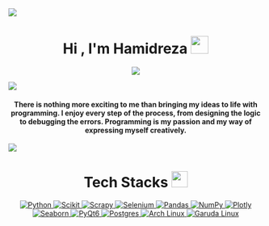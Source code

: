 <!--horizontal divider(gradiant)-->
<img src="https://user-images.githubusercontent.com/73097560/115834477-dbab4500-a447-11eb-908a-139a6edaec5c.gif">

<h1 align="center">      Hi , I'm Hamidreza <img src="https://media.giphy.com/media/hvRJCLFzcasrR4ia7z/giphy.gif" width="35"></h1>
<p align="center">
  <a href="https://github.com/DenverCoder1/readme-typing-svg"><img src="https://readme-typing-svg.herokuapp.com?lines=BioMedical+Informatics+Student;Machine+Learning+Engineer;DS%20|%20AI%20|%20ML%20Enthusiast;Always%20learning%20new%20things&center=true&width=500&height=50"></a>
</p>
<!--horizontal divider(gradiant)-->
<img src="https://user-images.githubusercontent.com/73097560/115834477-dbab4500-a447-11eb-908a-139a6edaec5c.gif">


<h4 align="center">There is nothing more exciting to me than bringing my ideas to life with programming. I enjoy every step of the process, from designing the logic to debugging the errors. Programming is my passion and my way of expressing myself creatively.</h4>
<be>
<!--horizontal divider(gradiant)-->
<img src="https://user-images.githubusercontent.com/73097560/115834477-dbab4500-a447-11eb-908a-139a6edaec5c.gif">
<div align="center">
<h1> Tech Stacks <img src = "https://media2.giphy.com/media/QssGEmpkyEOhBCb7e1/giphy.gif?cid=ecf05e47a0n3gi1bfqntqmob8g9aid1oyj2wr3ds3mg700bl&rid=giphy.gif" width = 32px> </h1>

   <a href="https://www.python.org" target="_blank">
    <img alt="Python" src="https://img.shields.io/badge/Python-3776AB?style=for-the-badge&logo=python&logoColor=white">
  </a>

   <a href="https://scikit-learn.org/" target="_blank">
    <img alt="Scikit" src="https://img.shields.io/badge/scikit_learn-F7931E?style=for-the-badge&logo=scikit-learn&logoColor=white">
  </a>

  <a href="https://scrapy.org/" target="_blank">
   <img alt="Scrapy" src="https://img.shields.io/badge/Scrapy-3776AB?style=for-the-badge&logo=scrapy&logoColor=white">
</a>

<a href="https://www.selenium.dev/" target="_blank">
  <img alt="Selenium" src="https://img.shields.io/badge/Selenium-43B02A?style=for-the-badge&logo=selenium&logoColor=white">
</a>


   <a href="https://pandas.pydata.org/" target="_blank">
    <img alt="Pandas" src="https://img.shields.io/badge/Pandas-2C2D72?style=for-the-badge&logo=pandas&logoColor=white">
  </a>

  <a href="https://numpy.org/" target="_blank">
   <img alt="NumPy" src="https://img.shields.io/badge/NumPy-013243?style=for-the-badge&logo=numpy&logoColor=white">
</a>

   <a href="https://plotly.com/" target="_blank">
    <img alt="Plotly" src="https://img.shields.io/badge/Plotly-239120?style=for-the-badge&logo=plotly&logoColor=white">
  </a>

  <a href="https://seaborn.pydata.org/" target="_blank">
   <img alt="Seaborn" src="https://img.shields.io/badge/Seaborn-3498db?style=for-the-badge&logo=seaborn&logoColor=white">
</a>

  <a href="https://riverbankcomputing.com/software/pyqt/" target="_blank">
   <img alt="PyQt6" src="https://img.shields.io/badge/PyQt6-41CD52?style=for-the-badge&logo=qt&logoColor=white">
</a>

   <a href="https://www.postgresql.org/" target="_blank">
    <img alt="Postgres" src="https://img.shields.io/badge/Postgres-316192?style=for-the-badge&logo=postgresql&logoColor=white"/>
  </a>

  <a href="https://archlinux.org/" target="_blank">
   <img alt="Arch Linux" src="https://img.shields.io/badge/Arch_Linux-1793D1?style=for-the-badge&logo=arch-linux&logoColor=white">
</a>

  <a href="https://garudalinux.org/" target="_blank">
   <img alt="Garuda Linux" src="https://img.shields.io/badge/Garuda_Linux-32b8c4?style=for-the-badge&logo=arch-linux&logoColor=white">
</a>
  
  

